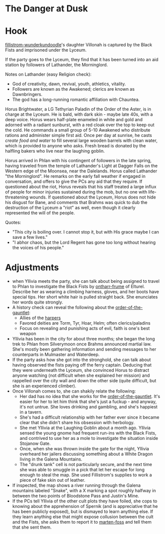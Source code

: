 # The Danger at Dusk

# Hook

[fillistrom-wunderkundoodle](../npcs/fillistrom-wunderkundoodle.md)'s daughter Villonah is captured by the Black Fists and imprisoned under the Lyceum.

If the party goes to the Lyceum, they find that it has been turned into an aid station by followers of Lathander, the Morninglord. 

Notes on Lathander (easy Religion check):

- God of creativity, dawn, revival, youth, athletics, vitality.
- Followers are known as the Awakened; clerics are known as Dawnbringers.
- The god has a long-running romantic affiliation with Chauntea.

Horus Brightwater, a LG Tethyrian Paladin of the Order of the Aster, is in charge at the Lyceum. He is bald, with dark skin - maybe late 40s, with a deep voice. Horus wears half-plate enameled in white and gold and adorned with a radiant sunburst, with a red cloak over the top to keep out the cold. He commands a small group of 5-10 Awakened who distribute rations and administer simple first aid. Once per day at sunrise, he casts *create food and water* to fill several large wooden barrels with clean water, which is provided to anyone who asks. Fresh bread is donated by the halfling bakers who live near the laughing goblin.

Horus arrived in Phlan with his contingent of followers in the late spring, having traveled from the temple of Lathander's Light at Dagger Falls on the Western edge of the Moonsea, near the Dalelands. Horus called Lathander "the Morninglord". He remarks on the early fall weather if engaged in conversation, and offers to give the PCs any aid that they require. If questioned about the riot, Horus reveals that his staff treated a large influx of people for minor injuries sustained during the mob, but no one with life-threatening wounds. If questioned about the Lyceum, Horus does not hide his disgust for Bane, and comments that Brahms was quick to dub the destruction of the Lyceum a "riot" as well, even though it clearly represented the will of the people.

Quotes:

- "This city is boiling over. I cannot stop it, but with His grace maybe I can save a few lives."
- "I abhor chaos, but the Lord Regent has gone too long without hearing the voices of his people."

# Adjustments

- when Yllivia meets the party, she can talk about being assigned to travel to Phlan to investigate the Black Fists by [ontharr-frume](../npcs/ontharr-frume.md) of Elturel. Describe her as wearing a climbing harness, gloves, and her boots have special tips. Her short white hair is pulled straight back. She enunciates her words quite strongly.
- A history check can reveal the following about the [order-of-the-gauntlet](../articles/factions/order-of-the-gauntlet.md):
    - Allies of the [harpers](../articles/factions/harpers.md)
    - Favored deities are Torm, Tyr, Hoar, Helm; often clerics/paladins
    - Focus on revealing and punishing acts of evil, faith is one's best weapon
- Yllivia has been in the city for about three months; she began the long trek to Phlan from Silverymoon once Brahms announced martial law. She's mostly been gathering information and sending messages to her counterparts in Mulmaster and Waterdeep.
- If the party asks how she got into the stronghold, she can talk about having observed the fists paying off the ferry captain. Deducing that they were underneath the Lyceum, she convinced Horus to distract anyone watching (not difficult when she explained her mission) and rappelled over the city wall and down the other side (quite difficult, but she is an experienced climber).
- Once Villonah comes to, she can shakily relate the following:
    - Her dad has no idea that she works for the [order-of-the-gauntlet](../articles/factions/order-of-the-gauntlet.md). It's easier for her to let him think that she's just a fuckup - and anyway, it's not untrue. She loves drinking and gambling, and she's happiest in a tavern.
    - She's had a difficult relationship with her father ever since it became clear that she didn't share his obsession with herbology.
    - She met Yllivia at the Laughing Goblin about a month ago. Yllivia sensed the young gnome had frequent run-ins with the Black Fists, and contrived to use her as a mole to investigate the situation inside Stojanow Gate.
    - Once, when she was thrown inside the gate for the night, Yllivia overheard her jailers discussing something about a White Dragon living in the Galena Mountains.
    - The "drunk tank" cell is not particularly secure, and the next time she was able to smuggle in a pick that let her escape for long enough to steal the map. She used Fillistrom's supplies to work a piece of fake skin out of leather.
- If inspected, the map shows a river running through the Galena mountains labeled "Snake", with a X marking a spot roughly halfway in between the two points of Bloodstone Pass and Justin's Mine.
- If the PCs tell Yllivia of the other cult plots they have foiled, she cops to knowing about the apprehension of Spernik (and is appreciative that he has been publicly exposed), but is dismayed to learn anything else. If they learn anything else that might expose collusion between the cult and the Fists, she asks them to report it to [marten-foss](../npcs/marten-foss.md) and tell them that she sent them.